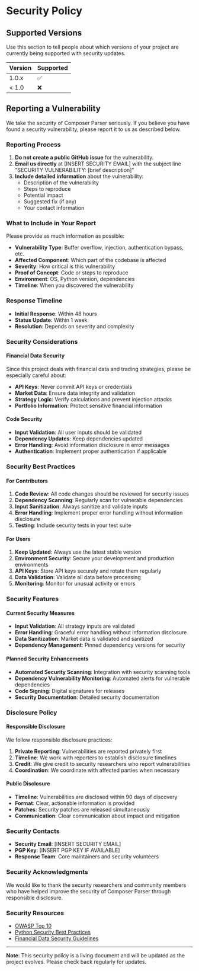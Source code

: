 # Security Policy

## Supported Versions

Use this section to tell people about which versions of your project are currently being supported with security updates.

| Version | Supported          |
| ------- | ------------------ |
| 1.0.x   | :white_check_mark: |
| < 1.0   | :x:                |

## Reporting a Vulnerability

We take the security of Composer Parser seriously. If you believe you have found a security vulnerability, please report it to us as described below.

### Reporting Process

1. **Do not create a public GitHub issue** for the vulnerability.
2. **Email us directly** at [INSERT SECURITY EMAIL] with the subject line "SECURITY VULNERABILITY: [brief description]"
3. **Include detailed information** about the vulnerability:
   - Description of the vulnerability
   - Steps to reproduce
   - Potential impact
   - Suggested fix (if any)
   - Your contact information

### What to Include in Your Report

Please provide as much information as possible:

- **Vulnerability Type**: Buffer overflow, injection, authentication bypass, etc.
- **Affected Component**: Which part of the codebase is affected
- **Severity**: How critical is this vulnerability
- **Proof of Concept**: Code or steps to reproduce
- **Environment**: OS, Python version, dependencies
- **Timeline**: When you discovered the vulnerability

### Response Timeline

- **Initial Response**: Within 48 hours
- **Status Update**: Within 1 week
- **Resolution**: Depends on severity and complexity

### Security Considerations

#### Financial Data Security

Since this project deals with financial data and trading strategies, please be especially careful about:

- **API Keys**: Never commit API keys or credentials
- **Market Data**: Ensure data integrity and validation
- **Strategy Logic**: Verify calculations and prevent injection attacks
- **Portfolio Information**: Protect sensitive financial information

#### Code Security

- **Input Validation**: All user inputs should be validated
- **Dependency Updates**: Keep dependencies updated
- **Error Handling**: Avoid information disclosure in error messages
- **Authentication**: Implement proper authentication if applicable

### Security Best Practices

#### For Contributors

1. **Code Review**: All code changes should be reviewed for security issues
2. **Dependency Scanning**: Regularly scan for vulnerable dependencies
3. **Input Sanitization**: Always sanitize and validate inputs
4. **Error Handling**: Implement proper error handling without information disclosure
5. **Testing**: Include security tests in your test suite

#### For Users

1. **Keep Updated**: Always use the latest stable version
2. **Environment Security**: Secure your development and production environments
3. **API Keys**: Store API keys securely and rotate them regularly
4. **Data Validation**: Validate all data before processing
5. **Monitoring**: Monitor for unusual activity or errors

### Security Features

#### Current Security Measures

- **Input Validation**: All strategy inputs are validated
- **Error Handling**: Graceful error handling without information disclosure
- **Data Sanitization**: Market data is validated and sanitized
- **Dependency Management**: Pinned dependency versions for security

#### Planned Security Enhancements

- **Automated Security Scanning**: Integration with security scanning tools
- **Dependency Vulnerability Monitoring**: Automated alerts for vulnerable dependencies
- **Code Signing**: Digital signatures for releases
- **Security Documentation**: Detailed security documentation

### Disclosure Policy

#### Responsible Disclosure

We follow responsible disclosure practices:

1. **Private Reporting**: Vulnerabilities are reported privately first
2. **Timeline**: We work with reporters to establish disclosure timelines
3. **Credit**: We give credit to security researchers who report vulnerabilities
4. **Coordination**: We coordinate with affected parties when necessary

#### Public Disclosure

- **Timeline**: Vulnerabilities are disclosed within 90 days of discovery
- **Format**: Clear, actionable information is provided
- **Patches**: Security patches are released simultaneously
- **Communication**: Clear communication about impact and mitigation

### Security Contacts

- **Security Email**: [INSERT SECURITY EMAIL]
- **PGP Key**: [INSERT PGP KEY IF AVAILABLE]
- **Response Team**: Core maintainers and security volunteers

### Security Acknowledgments

We would like to thank the security researchers and community members who have helped improve the security of Composer Parser through responsible disclosure.

### Security Resources

- [OWASP Top 10](https://owasp.org/www-project-top-ten/)
- [Python Security Best Practices](https://python-security.readthedocs.io/)
- [Financial Data Security Guidelines](https://www.finra.org/rules-guidance/key-topics/cybersecurity)

---

**Note**: This security policy is a living document and will be updated as the project evolves. Please check back regularly for updates. 